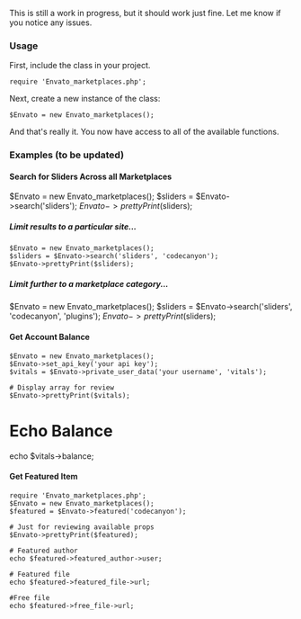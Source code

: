 This is still a work in progress, but it should work just fine. Let me know if you notice any issues. 

### Usage 
First, include the class in your project. 

`require 'Envato_marketplaces.php';`

Next, create a new instance of the class:

`$Envato = new Envato_marketplaces();`

And that's really it. You now have access to all of the available functions. 

### Examples (to be updated)
#### Search for Sliders Across all Marketplaces
   $Envato = new Envato_marketplaces();
    $sliders = $Envato->search('sliders');
    $Envato->prettyPrint($sliders);

##### Limit results to a particular site...
    $Envato = new Envato_marketplaces();
    $sliders = $Envato->search('sliders', 'codecanyon');
    $Envato->prettyPrint($sliders);

##### Limit further to a marketplace category...
   $Envato = new Envato_marketplaces();
    $sliders = $Envato->search('sliders', 'codecanyon', 'plugins');
    $Envato->prettyPrint($sliders);

#### Get Account Balance
    $Envato = new Envato_marketplaces();
    $Envato->set_api_key('your api key');
    $vitals = $Envato->private_user_data('your username', 'vitals');

    # Display array for review
    $Envato->prettyPrint($vitals);

   # Echo Balance
   echo $vitals->balance;

#### Get Featured Item
    require 'Envato_marketplaces.php';
    $Envato = new Envato_marketplaces();
    $featured = $Envato->featured('codecanyon');

    # Just for reviewing available props
    $Envato->prettyPrint($featured);

    # Featured author
    echo $featured->featured_author->user;

    # Featured file
    echo $featured->featured_file->url;

    #Free file
    echo $featured->free_file->url;



   

